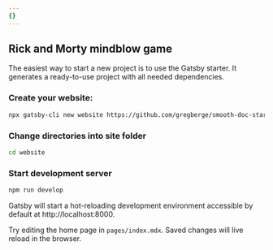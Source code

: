 ```yaml
---
{}
---
```

## Rick and Morty mindblow game

The easiest way to start a new project is to use the Gatsby starter. It generates a ready-to-use project with all needed dependencies.

### Create your website:

```bash
npx gatsby-cli new website https://github.com/gregberge/smooth-doc-starter
```

### Change directories into site folder

```bash
cd website
```

### Start development server

```bash
npm run develop
```

Gatsby will start a hot-reloading development environment accessible by default at http://localhost:8000.

Try editing the home page in `pages/index.mdx`. Saved changes will live reload in the browser.
